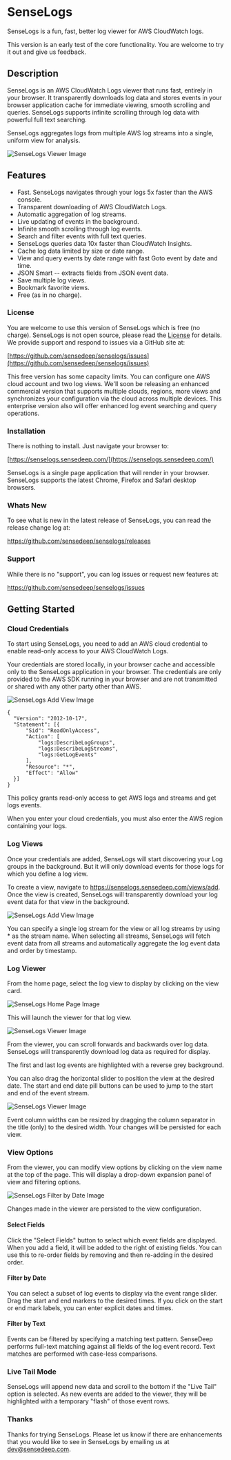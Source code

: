 SenseLogs
===

SenseLogs is a fun, fast, better log viewer for AWS CloudWatch logs.

This version is an early test of the core functionality. You are welcome to try it out and give us feedback.

## Description

SenseLogs is an AWS CloudWatch Logs viewer that runs fast, entirely in your browser. It transparently downloads log data and stores events in your browser application cache for immediate viewing, smooth scrolling and queries. SenseLogs supports infinite scrolling through log data with powerful full text searching.

SenseLogs aggregates logs from multiple AWS log streams into a single, uniform view for analysis.

![SenseLogs Viewer Image](https://senselogs.sensedeep.com/images/viewer.png)

## Features

- Fast. SenseLogs navigates through your logs 5x faster than the AWS console.
- Transparent downloading of AWS CloudWatch Logs.
- Automatic aggregation of log streams.
- Live updating of events in the background.
- Infinite smooth scrolling through log events.
- Search and filter events with full text queries.
- SenseLogs queries data 10x faster than CloudWatch Insights.
- Cache log data limited by size or date range.
- View and query events by date range with fast Goto event by date and time.
- JSON Smart -- extracts fields from JSON event data.
- Save multiple log views.
- Bookmark favorite views.
- Free (as in no charge).

### License

You are welcome to use this version of SenseLogs which is free (no charge). SenseLogs is not open source, please read the [License](LICENSE.md) for details. We provide support and respond to issues via a GitHub site at:

[https://github.com/sensedeep/senselogs/issues](https://github.com/sensedeep/senselogs/issues)

This free version has some capacity limits. You can configure one AWS cloud account and two log views.  We'll soon be releasing an enhanced commercial version that supports multiple clouds, regions, more views and synchronizes your configuration via the cloud across multiple devices. This enterprise version also will offer enhanced log event searching and query operations.

### Installation

There is nothing to install. Just navigate your browser to:

[https://senselogs.sensedeep.com/](https://senselogs.sensedeep.com/)

SenseLogs is a single page application that will render in your browser. SenseLogs supports the latest Chrome, Firefox and Safari desktop browsers.

### Whats New

To see what is new in the latest release of SenseLogs, you can read the release change log at:

https://github.com/sensedeep/senselogs/releases

### Support

While there is no "support", you can log issues or request new features at:

https://github.com/sensedeep/senselogs/issues

## Getting Started

### Cloud Credentials

To start using SenseLogs, you need to add an AWS cloud credential to enable read-only access to your AWS CloudWatch Logs.

Your credentials are stored locally, in your browser cache and accessible only to the SenseLogs application in your browser. The credentials are only provided to the AWS SDK running in your browser and are not transmitted or shared with any other party other than AWS.

![SenseLogs Add View Image](https://raw.githubusercontent.com/sensedeep/senselogs/master/images/cloud-add.png)



```
{
  "Version": "2012-10-17",
  "Statement": [{
      "Sid": "ReadOnlyAccess",
      "Action": [
          "logs:DescribeLogGroups",
          "logs:DescribeLogStreams",
          "logs:GetLogEvents"
      ],
      "Resource": "*",
      "Effect": "Allow"
  }]
}
```

This policy grants read-only access to get AWS logs and streams and get logs events.

When you enter your cloud credentials, you must also enter the AWS region containing your logs.

### Log Views

Once your credentials are added, SenseLogs will start discovering your Log groups in the background. But it will only download events for those logs for which you define a log view.

To create a view, navigate to https://senselogs.sensedeep.com/views/add. Once the view is created, SenseLogs will transparently download your log event data for that view in the background.

![SenseLogs Add View Image](https://raw.githubusercontent.com/sensedeep/senselogs/master/images/view-add.png)

You can specify a single log stream for the view or all log streams by using * as the stream name. When selecting all streams, SenseLogs will fetch event data from all streams and automatically aggregate the log event data and order by timestamp.

### Log Viewer

From the home page, select the log view to display by clicking on the view card.

![SenseLogs Home Page Image](https://raw.githubusercontent.com/sensedeep/senselogs/master/images/home.png)

This will launch the viewer for that log view.

![SenseLogs Viewer Image](https://raw.githubusercontent.com/sensedeep/senselogs/master/images/viewer.png)

From the viewer, you can scroll forwards and backwards over log data. SenseLogs will transparently download log data as required for display.

The first and last log events are highlighted with a reverse grey background.

You can also drag the horizontal slider to position the view at the desired date. The start and end date pill buttons can be used to jump to the start and end of the event stream.

![SenseLogs Viewer Image](https://raw.githubusercontent.com/sensedeep/senselogs/master/images/viewer-position.png)

Event column widths can be resized by dragging the column separator in the title (only) to the desired width. Your changes will be persisted for each view.

### View Options

From the viewer, you can modify view options by clicking on the view name at the top of the page. This will display a drop-down expansion panel of view and filtering options.

![SenseLogs Filter by Date Image](https://raw.githubusercontent.com/sensedeep/senselogs/master/images/viewer-filtering.png)

Changes made in the viewer are persisted to the view configuration.

#### Select Fields

Click the "Select Fields" button to select which event fields are displayed. When you add a field, it will be added to the right of existing fields. You can use this to re-order fields by removing and then re-adding in the desired order.

#### Filter by Date

You can select a subset of log events to display via the event range slider. Drag the start and end markers to the desired times. If you click on the start or end mark labels, you can enter explicit dates and times.

#### Filter by Text

Events can be filtered by specifying a matching text pattern. SenseDeep performs full-text matching against all fields of the log event record. Text matches are performed with case-less comparisons.

### Live Tail Mode

SenseLogs will append new data and scroll to the bottom if the "Live Tail" option is selected. As new events are added to the viewer, they will be highlighted with a temporary "flash" of those event rows.

### Thanks

Thanks for trying SenseLogs. Please let us know if there are enhancements that you would like to see in SenseLogs by emailing us at dev@sensedeep.com.
